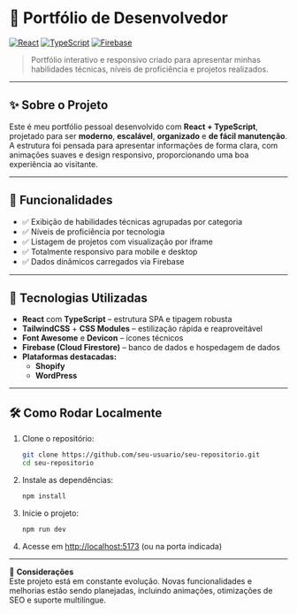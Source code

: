 # 💼 Portfólio de Desenvolvedor

[![React](https://img.shields.io/badge/React-20232A?style=for-the-badge&logo=react&logoColor=61DAFB)](https://reactjs.org/)
[![TypeScript](https://img.shields.io/badge/TypeScript-007ACC?style=for-the-badge&logo=typescript&logoColor=white)](https://www.typescriptlang.org/)
[![Firebase](https://img.shields.io/badge/Firebase-FFCA28?style=for-the-badge&logo=firebase&logoColor=white)](https://firebase.google.com/)

> Portfólio interativo e responsivo criado para apresentar minhas habilidades técnicas, níveis de proficiência e projetos realizados.

---

## ✨ Sobre o Projeto

Este é meu portfólio pessoal desenvolvido com **React + TypeScript**, projetado para ser **moderno**, **escalável**, **organizado** e **de fácil manutenção**. A estrutura foi pensada para apresentar informações de forma clara, com animações suaves e design responsivo, proporcionando uma boa experiência ao visitante.

---

## 🧠 Funcionalidades

- ✅ Exibição de habilidades técnicas agrupadas por categoria  
- ✅ Níveis de proficiência por tecnologia  
- ✅ Listagem de projetos com visualização por iframe  
- ✅ Totalmente responsivo para mobile e desktop  
- ✅ Dados dinâmicos carregados via Firebase  

---

## 🚀 Tecnologias Utilizadas

- **React** com **TypeScript** – estrutura SPA e tipagem robusta  
- **TailwindCSS** + **CSS Modules** – estilização rápida e reaproveitável  
- **Font Awesome** e **Devicon** – ícones técnicos  
- **Firebase (Cloud Firestore)** – banco de dados e hospedagem de dados  
- **Plataformas destacadas:**  
  - **Shopify**  
  - **WordPress**

---

## 🛠️ Como Rodar Localmente

1. Clone o repositório:

    ```bash
    git clone https://github.com/seu-usuario/seu-repositorio.git
    cd seu-repositorio
    ```

2. Instale as dependências:

    ```bash
    npm install
    ```

3. Inicie o projeto:

    ```bash
    npm run dev
    ```

4. Acesse em [http://localhost:5173](http://localhost:5173) (ou na porta indicada)

---

📌 **Considerações**  
Este projeto está em constante evolução. Novas funcionalidades e melhorias estão sendo planejadas, incluindo animações, otimizações de SEO e suporte multilíngue.

